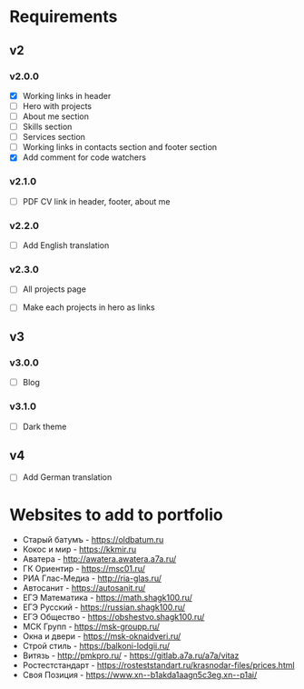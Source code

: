 # Requirements


## v2

### v2.0.0

- [x] Working links in header
- [ ] Hero with projects
- [ ] About me section
- [ ] Skills section
- [ ] Services section
- [ ] Working links in contacts section and footer section
- [x] Add comment for code watchers

### v2.1.0

- [ ] PDF CV link in header, footer, about me

### v2.2.0

- [ ] Add English translation

### v2.3.0
- [ ] All projects page
- [ ] Make each projects in hero as links


## v3

### v3.0.0

- [ ] Blog

### v3.1.0

- [ ] Dark theme


## v4

- [ ] Add German translation



# Websites to add to portfolio

- Старый батумъ - https://oldbatum.ru
- Кокос и мир - https://kkmir.ru
- Аватера - http://awatera.awatera.a7a.ru/
- ГК Ориентир - https://msc01.ru/
- РИА Глас-Медиа - http://ria-glas.ru/
- Автосанит - https://autosanit.ru/
- ЕГЭ Математика - https://math.shagk100.ru/
- ЕГЭ Русский - https://russian.shagk100.ru/
- ЕГЭ Общество - https://obshestvo.shagk100.ru/
- МСК Групп - https://msk-groupp.ru/
- Окна и двери - https://msk-oknaidveri.ru/
- Строй стиль - https://balkoni-lodgii.ru/
- Витязь - http://pmkpro.ru/ - https://gitlab.a7a.ru/a7a/vitaz
- Ростестстандарт - https://rosteststandart.ru/krasnodar-files/prices.html
- Своя Позиция - https://www.xn--b1akda1aagn5c3eg.xn--p1ai/